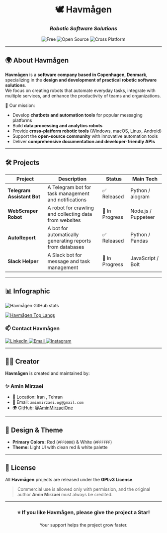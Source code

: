 <!-- Havmågen README - Light Theme with Red & White Palette -->

<div align="center">

# 🕊️ **Havmågen**
### _Robotic Software Solutions_

![Free](https://img.shields.io/badge/Free-Yes-FF0000?style=for-the-badge&logoColor=white)
![Open Source](https://img.shields.io/badge/Open%20Source-Yes-FF0000?style=for-the-badge&logoColor=white)
![Cross Platform](https://img.shields.io/badge/Cross%20Platform-Yes-FF0000?style=for-the-badge&logoColor=white)

</div>

---

## 🌍 About Havmågen
**Havmågen** is a **software company based in Copenhagen, Denmark**, specializing in the **design and development of practical robotic software solutions**.  
We focus on creating robots that automate everyday tasks, integrate with multiple services, and enhance the productivity of teams and organizations.

🚀 Our mission:
- Develop **chatbots and automation tools** for popular messaging platforms  
- Build **data processing and analytics robots**  
- Provide **cross-platform robotic tools** (Windows, macOS, Linux, Android)  
- Support the **open-source community** with innovative automation tools  
- Deliver **comprehensive documentation and developer-friendly APIs**

---

## 🛠️ Projects
| Project               | Description                                              | Status        | Main Tech       |
|-----------------------|----------------------------------------------------------|---------------|-----------------|
| **Telegram Assistant Bot** | A Telegram bot for task management and notifications         | ✅ Released | Python / aiogram |
| **WebScraper Robot**  | A robot for crawling and collecting data from websites   | 🚧 In Progress | Node.js / Puppeteer |
| **AutoReport**        | A bot for automatically generating reports from databases | ✅ Released | Python / Pandas |
| **Slack Helper**      | A Slack bot for message and task management              | 🚧 In Progress | JavaScript / Bolt |

---

## 📊 Infographic

![Havmågen GitHub stats](https://github-readme-stats.vercel.app/api?username=havmagen&show_icons=true&bg_color=FFFFFF&title_color=FF0000&text_color=000000&icon_color=FF0000)

[![Havmågen Top Langs](https://github-readme-stats.vercel.app/api/top-langs?username=havmagen&hide=html,scss,stylus,blade,jupyter%20notebook,python,css,shell,batchfile,dockerfile,typescript&show_icons=true&bg_color=FFFFFF&title_color=FF0000&text_color=000000&icon_color=FF0000)](https://github.com/havmagen)

### 📫 Contact Havmågen

<div display="flex">
  <a href="https://www.linkedin.com/company/havmage/">
    <img src="https://img.shields.io/badge/LinkedIn-FF0000.svg?style=for-the-badge&logo=linkedin&logoColor=white" alt="LinkedIn"/>
  </a>
  <a href="mailto:hello@havmage.com">
    <img src="https://img.shields.io/badge/Email-FF0000?style=for-the-badge&logo=gmail&logoColor=white" alt="Email"/>
  </a>
  <a href="https://instagram.com/havmage">
    <img src="https://img.shields.io/badge/Instagram-FF0000?style=for-the-badge&logo=instagram&logoColor=white" alt="Instagram"/>
  </a>
</div>

---

## 👨‍💻 Creator
**Havmågen** is created and maintained by:

### ✨ Amin Mirzaei  
- 📍 Location: Iran , Tehran
- 📧 Email: `aminmirzaei.og@gmail.com`  
- 🌍 GitHub: [@AminMirzaeiOne](https://github.com/AminMirzaeiOne)

---

## 🎨 Design & Theme
- **Primary Colors:** Red (`#FF0000`) & White (`#FFFFFF`)  
- **Theme:** Light UI with clean red & white palette  

---

## 📜 License
All **Havmågen** projects are released under the **GPLv3 License**.  
> Commercial use is allowed only with permission, and the original author **Amin Mirzaei** must always be credited.

---

<div align="center">

### ⭐ If you like Havmågen, please give the project a Star!  
Your support helps the project grow faster.

</div>
